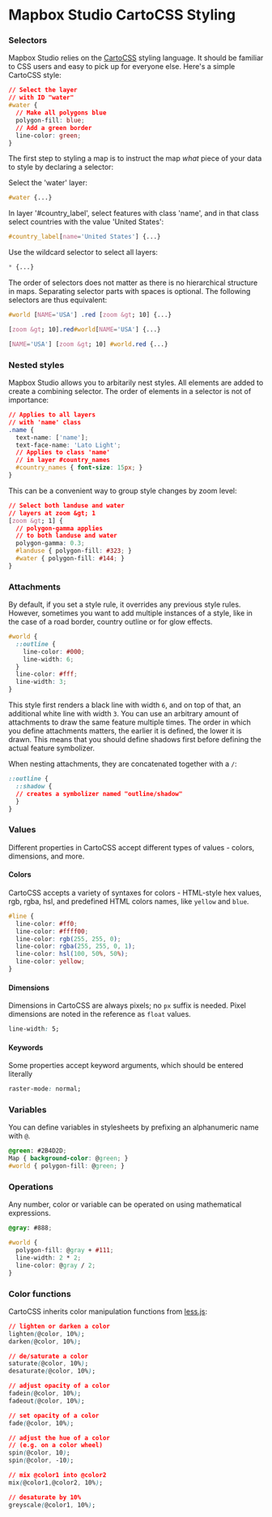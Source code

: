 Mapbox Studio CartoCSS Styling
=======================

### Selectors

Mapbox Studio relies on the [CartoCSS](https://github.com/mapbox/CartoCSS) styling language. It should be familiar to CSS users and easy to pick up for everyone else. Here's a simple CartoCSS style:

```css
// Select the layer
// with ID "water"
#water {
  // Make all polygons blue
  polygon-fill: blue;
  // Add a green border
  line-color: green;
}
```

The first step to styling a map is to instruct the map _what_ piece of your data to style by declaring a selector:

Select the 'water' layer:

```css
#water {...}
```

In layer '#country_label', select features with class 'name', and in that class select countries with the value 'United States':

```css
#country_label[name='United States'] {...}
```

Use the wildcard selector to select all layers:

```css
* {...}
```

The order of selectors does not matter as there is no hierarchical structure in maps. Separating selector parts with spaces is optional. The following selectors are thus equivalent:

```css
#world [NAME='USA'] .red [zoom &gt; 10] {...}

[zoom &gt; 10].red#world[NAME='USA'] {...}

[NAME='USA'] [zoom &gt; 10] #world.red {...}
```

### Nested styles
Mapbox Studio allows you to arbitarily nest styles. All elements are added to create a combining selector. The order of elements in a selector is not of importance:

```css
// Applies to all layers
// with 'name' class
.name {
  text-name: ['name'];
  text-face-name: 'Lato Light';
  // Applies to class 'name'
  // in layer #country_names
  #country_names { font-size: 15px; }
}
```

This can be a convenient way to group style changes by zoom level:

```css
// Select both landuse and water
// layers at zoom &gt; 1
[zoom &gt; 1] {
  // polygon-gamma applies
  // to both landuse and water
  polygon-gamma: 0.3;
  #landuse { polygon-fill: #323; }
  #water { polygon-fill: #144; }
}
```

### Attachments

By default, if you set a style rule, it overrides any previous style rules. However, sometimes you want to add multiple instances of a style, like in the case of a road border, country outline or for glow effects.

```css
#world {
  ::outline {
    line-color: #000;
    line-width: 6;
  }
  line-color: #fff;
  line-width: 3;
}
```

This style first renders a black line with width `6`, and on top of that, an additional white line with width `3`. You can use an arbitrary amount of attachments to draw the same feature multiple times. The order in which you define attachments matters, the earlier it is defined, the lower it is drawn. This means that you should define shadows first before defining the actual feature symbolizer.

When nesting attachments, they are concatenated together with a `/`:

```css
::outline {
  ::shadow {
  // creates a symbolizer named "outline/shadow"
  }
}
```

### Values

Different properties in CartoCSS accept different types of values - colors, dimensions, and more.

#### Colors

CartoCSS accepts a variety of syntaxes for colors - HTML-style hex values,
rgb, rgba, hsl, and predefined HTML colors names, like `yellow` and `blue`.

```css
#line {
  line-color: #ff0;
  line-color: #ffff00;
  line-color: rgb(255, 255, 0);
  line-color: rgba(255, 255, 0, 1);
  line-color: hsl(100, 50%, 50%);
  line-color: yellow;
}
```

#### Dimensions
Dimensions in CartoCSS are always pixels; no `px` suffix is needed. Pixel dimensions are noted in the reference as `float` values.

```css
line-width: 5;
```

#### Keywords

Some properties accept keyword arguments, which should be entered literally

```css
raster-mode: normal;
```

### Variables

You can define variables in stylesheets by prefixing an alphanumeric name with `@`.

```css
@green: #2B4D2D;
Map { background-color: @green; }
#world { polygon-fill: @green; }
```

### Operations
Any number, color or variable can be operated on using mathematical expressions.

```css
@gray: #888;

#world {
  polygon-fill: @gray + #111;
  line-width: 2 * 2;
  line-color: @gray / 2;
}
```
### Color functions
CartoCSS inherits color manipulation functions from [less.js](http://lesscss.org):

```css
// lighten or darken a color
lighten(@color, 10%);
darken(@color, 10%);

// de/saturate a color
saturate(@color, 10%);
desaturate(@color, 10%);

// adjust opacity of a color
fadein(@color, 10%);
fadeout(@color, 10%);

// set opacity of a color
fade(@color, 10%);

// adjust the hue of a color
// (e.g. on a color wheel)
spin(@color, 10);
spin(@color, -10);

// mix @color1 into @color2
mix(@color1,@color2, 10%);

// desaturate by 10%
greyscale(@color1, 10%);
```
